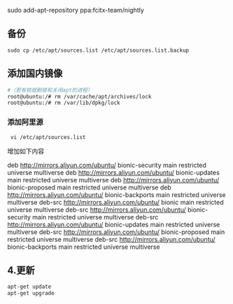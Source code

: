 sudo add-apt-repository ppa:fcitx-team/nightly

## 备份

` sudo cp /etc/apt/sources.list /etc/apt/sources.list.backup `

## 添加国内镜像
```bash
#（若有锁就删锁和关闭apt的进程）
root@ubuntu:/# rm /var/cache/apt/archives/lock
root@ubuntu:/# rm /var/lib/dpkg/lock

```

### 添加阿里源

` vi /etc/apt/sources.list`

增加如下内容

deb http://mirrors.aliyun.com/ubuntu/ bionic-security main restricted universe multiverse
deb http://mirrors.aliyun.com/ubuntu/ bionic-updates main restricted universe multiverse
deb http://mirrors.aliyun.com/ubuntu/ bionic-proposed main restricted universe multiverse
deb http://mirrors.aliyun.com/ubuntu/ bionic-backports main restricted universe multiverse
deb-src http://mirrors.aliyun.com/ubuntu/ bionic main restricted universe multiverse
deb-src http://mirrors.aliyun.com/ubuntu/ bionic-security main restricted universe multiverse
deb-src http://mirrors.aliyun.com/ubuntu/ bionic-updates main restricted universe multiverse
deb-src http://mirrors.aliyun.com/ubuntu/ bionic-proposed main restricted universe multiverse
deb-src http://mirrors.aliyun.com/ubuntu/ bionic-backports main restricted universe multiverse

## 4.更新

```bash
apt-get update
apt-get upgrade
```



